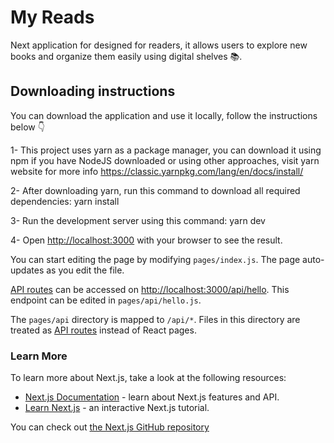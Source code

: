 # My Reads

Next application for designed for readers, it allows users to explore new books and organize them easily using digital shelves 📚.

## Downloading instructions

You can download the application and use it locally, follow the instructions below 👇

1- This project uses yarn as a package manager, you can download it using npm if you have NodeJS downloaded or using other approaches, visit yarn website for more info https://classic.yarnpkg.com/lang/en/docs/install/

2- After downloading yarn, run this command to download all required dependencies: yarn install

3- Run the development server using this command: yarn dev

4- Open [http://localhost:3000](http://localhost:3000) with your browser to see the result.

You can start editing the page by modifying `pages/index.js`. The page auto-updates as you edit the file.

[API routes](https://nextjs.org/docs/api-routes/introduction) can be accessed on [http://localhost:3000/api/hello](http://localhost:3000/api/hello). This endpoint can be edited in `pages/api/hello.js`.

The `pages/api` directory is mapped to `/api/*`. Files in this directory are treated as [API routes](https://nextjs.org/docs/api-routes/introduction) instead of React pages.

### Learn More

To learn more about Next.js, take a look at the following resources:

- [Next.js Documentation](https://nextjs.org/docs) - learn about Next.js features and API.
- [Learn Next.js](https://nextjs.org/learn) - an interactive Next.js tutorial.

You can check out [the Next.js GitHub repository](https://github.com/vercel/next.js/)
